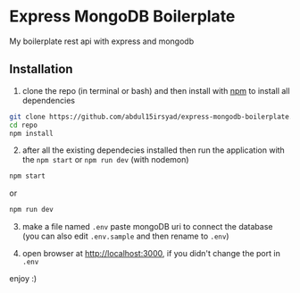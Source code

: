 # Express MongoDB Boilerplate
My boilerplate rest api with express and mongodb

## Installation
1. clone the repo (in terminal or bash) and then install with [npm](https://www.npmjs.com) to install all dependencies

```bash
git clone https://github.com/abdul15irsyad/express-mongodb-boilerplate.git repo
cd repo
npm install
```

2. after all the existing dependecies installed then run the application with the `npm start` or `npm run dev` (with nodemon)

```bash
npm start
```
or
```bash
npm run dev
```

3. make a file named `.env` paste mongoDB uri to connect the database (you can also edit `.env.sample` and then rename to `.env`)

4. open browser at [http://localhost:3000](http://localhost:3000), if you didn't change the port in `.env`

enjoy :)